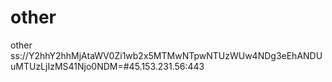 # other
other
ss://Y2hhY2hhMjAtaWV0Zi1wb2x5MTMwNTpwNTUzWUw4NDg3eEhANDUuMTUzLjIzMS41Njo0NDM=#45.153.231.56:443
